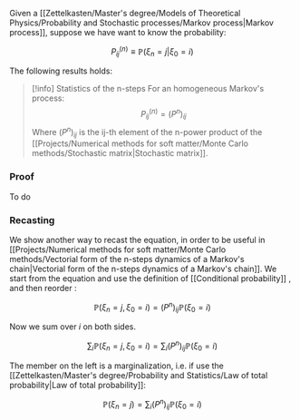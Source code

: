 Given a [[Zettelkasten/Master's degree/Models of Theoretical Physics/Probability and Stochastic processes/Markov process|Markov process]], suppose we have want to know the probability:

$$P_{ij}^{(n)} \equiv \mathbb{P}(\xi_n=j|\xi_0=i) $$

The following results holds:

> [!info] Statistics of the n-steps
> For an homogeneous Markov's process:
> $$ P_{ij}^{(n)} = (P^n)_{ij} $$ 
> Where $(P^n)_{ij}$ is the ij-th element of the n-power product of the [[Projects/Numerical methods for soft matter/Monte Carlo methods/Stochastic matrix|Stochastic matrix]].

### Proof  

To do


### Recasting 

We show another way to recast the equation, in order to be useful in [[Projects/Numerical methods for soft matter/Monte Carlo methods/Vectorial form of the n-steps dynamics of a Markov's chain|Vectorial form of the n-steps dynamics of a Markov's chain]].
We start from the equation and use the definition of [[Conditional probability]] , and then reorder :

$$ \mathbb{P}(\xi_n=j,\xi_0=i)=(P^n)_{ij}\mathbb{P}(\xi_0=i) $$

Now we sum over $i$ on both sides.

$$ \sum_i\mathbb{P}(\xi_n=j,\xi_0=i)=\sum_i(P^n)_{ij}\mathbb{P}(\xi_0=i) $$

The member on the left is a marginalization, i.e. if use the [[Zettelkasten/Master's degree/Probability and Statistics/Law of total probability|Law of total probability]]:

$$ \mathbb{P}(\xi_n=j)=\sum_i(P^n)_{ij}\mathbb{P}(\xi_0=i) $$

